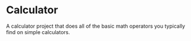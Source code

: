 # Calculator
A calculator project that does all of the basic math operators you typically find on simple calculators.
